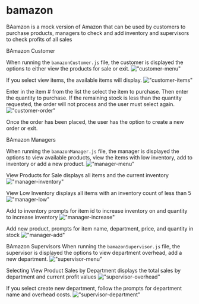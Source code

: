 # bamazon

BAamzon is a mock version of Amazon that can be used by customers to purchase products, managers to check and add inventory and supervisors to check profits of all sales

BAmazon Customer

When running the `bamazonCustomer.js` file, the customer is displayed the options to either view the products for sale or exit.
!["customer-menu"](https://i.imgur.com/wPsMV2g.png)

If you select view items, the available items will display. 
!["customer-items"](https://i.imgur.com/4YhCQVT.png)

Enter in the item # from the list the select the item to purchase. Then enter the quantity to purchase. If the remaining stock is less than the quantity requested, the order will not process and the user must select again.
!["customer-order"](https://i.imgur.com/ab3eBZ6.png)

Once the order has been placed, the user has the option to create a new order or exit.

BAmazon Managers

When running the `bamazonManager.js` file, the manager is displayed the options to view available products, view the items with low inventory, add to inventory or add a new product.
!["manager-menu"](https://i.imgur.com/p8c6J4l.png)

View Products for Sale displays all items and the current inventory
!["manager-inventory"](https://i.imgur.com/bYbT7F3.png)

View Low Inventory displays all items with an inventory count of less than 5
!["manager-low"](https://i.imgur.com/mgDTvyR.png)

Add to inventory prompts for item id to increase inventory on and quantity to increase inventory
!["manager-increase"](https://i.imgur.com/eYi51a2.png)

Add new product, prompts for item name, department, price, and quantity in stock
!["manager-add"](https://i.imgur.com/OVOkL4A.png)

BAmazon Supervisors
When running the `bamazonSupervisor.js` file, the supervisor is displayed the options to view department overhead, add a new department.
!["supervisor-menu"](https://i.imgur.com/R5qBkzF.png)

Selecting View Product Sales by Department displays the total sales by department and current profit values
!["supervisor-overhead"](https://i.imgur.com/Osqbzih.png)

If you select create new department, follow the prompts for department name and overhead costs.
!["supervisor-department"](https://i.imgur.com/bwuIPOb.png)

